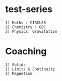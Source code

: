 # test-series
    1) Maths : CIRCLES
    2) Chemistry : GOC
    3) Physics: Gravitation
# Coaching 
    1) Solids
    2) Limits & Continuity
    3) Magnetism
